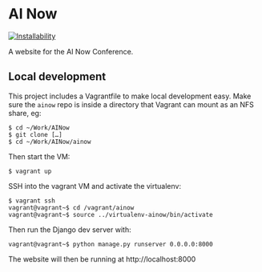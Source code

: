 AI Now
======

[![Installability](http://img.shields.io/badge/installability-gold-ffd700.svg)]()

A website for the AI Now Conference.

Local development
-----------------

This project includes a Vagrantfile to make local development easy.
Make sure the `ainow` repo is inside a directory that Vagrant can
mount as an NFS share, eg:

    $ cd ~/Work/AINow
    $ git clone […]
    $ cd ~/Work/AINow/ainow

Then start the VM:

    $ vagrant up

SSH into the vagrant VM and activate the virtualenv:

    $ vagrant ssh
    vagrant@vagrant~$ cd /vagrant/ainow
    vagrant@vagrant~$ source ../virtualenv-ainow/bin/activate

Then run the Django dev server with:

    vagrant@vagrant~$ python manage.py runserver 0.0.0.0:8000

The website will then be running at http://localhost:8000
